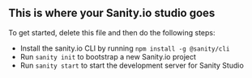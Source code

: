 ## This is where your Sanity.io studio goes

To get started, delete this file and then do the following steps:

- Install the sanity.io CLI by running `npm install -g @sanity/cli`
- Run `sanity init` to bootstrap a new Sanity.io project
- Run `sanity start` to start the development server for Sanity Studio
